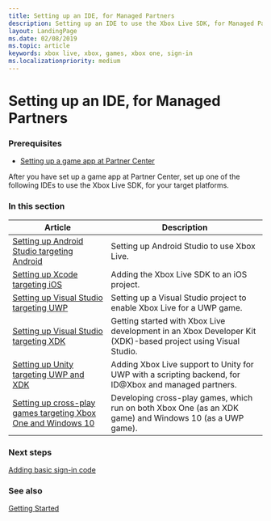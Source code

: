 ```yaml
---
title: Setting up an IDE, for Managed Partners
description: Setting up an IDE to use the Xbox Live SDK, for Managed Partners.
layout: LandingPage
ms.date: 02/08/2019
ms.topic: article
keywords: xbox live, xbox, games, xbox one, sign-in
ms.localizationpriority: medium
---
```


# Setting up an IDE, for Managed Partners


### Prerequisites

* [Setting up a game app at Partner Center](../../setup-partner-center/index.md)

After you have set up a game app at Partner Center, set up one of the following IDEs to use the Xbox Live SDK, for your target platforms.


### In this section

| Article | Description |
|---------|-------------|
| [Setting up Android Studio targeting Android](../../../get-started-with-ios-android/android-st-nav.md) | Setting up Android Studio to use Xbox Live. |
| [Setting up Xcode targeting iOS](../../../get-started-with-ios-android/ios-get-started-with-xsapi.md) | Adding the Xbox Live SDK to an iOS project. |
| [Setting up Visual Studio targeting UWP](../../../get-started-with-partner/visual-studio-for-uwp-games.md) | Setting up a Visual Studio project to enable Xbox Live for a UWP game. |
| [Setting up Visual Studio targeting XDK](../../../get-started-with-partner/xdk-developers.md) | Getting started with Xbox Live development in an Xbox Developer Kit (XDK)-based project using Visual Studio. |
| [Setting up Unity targeting UWP and XDK](../../../get-started-with-partner/add-xbl-support-to-unity.md) | Adding Xbox Live support to Unity for UWP with a scripting backend, for ID@Xbox and managed partners. |
| [Setting up cross-play games targeting Xbox One and Windows 10](../../../get-started-with-partner/get-started-with-cross-play-games.md) | Developing cross-play games, which run on both Xbox One (as an XDK game) and Windows 10 (as a UWP game). |


### Next steps

[Adding basic sign-in code](../../add-signin-code/index.md)


### See also

[Getting Started](../../index.md)
